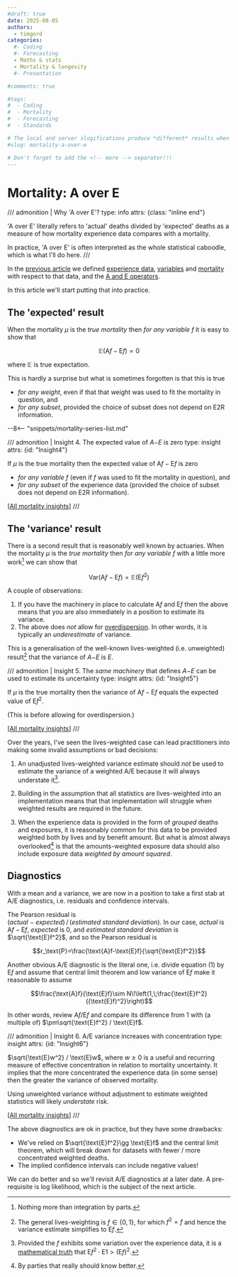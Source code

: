 ```yaml
---
#draft: true 
date: 2025-08-05
authors:
  - timgord
categories:
  #- Coding
  #- Forecasting
  - Maths & stats
  - Mortality & longevity
  #- Presentation

#comments: true

#tags:
#  - Coding
#  - Mortality
#  - Forecasting
#  - Standards

# The local and server slugifications produce *different* results when there are dashes in the item title.
#slug: mortality-a-over-e

# Don't forget to add the <!-- more --> separator!!!
---
```


# Mortality: A over E

/// admonition | Why 'A over E'?
    type: info
    attrs: {class: "inline end"}

'A over E' literally refers to 'actual' deaths divided by 'expected' deaths as a measure of how mortality experience data compares with a mortality.

In practice, 'A over E' is often interpreted as the whole statistical caboodle, which is what I'll do here.
///

<!--
[overdispersion](/2025-08/mortality-measures-matter/#Def-overdispersion)
[E2R](/2025-08/mortality-measures-matter/#Def-E2R)
[experience dataset](/2025-08/mortality-measures-matter/#Def-exp-data)
[variable](/2025-08/mortality-measures-matter/#Def-variable)
[mortality](/2025-08/mortality-measures-matter/#Def-mortality)
[$\text{A}$ and $\text{E}$ operators](/2025-08/mortality-measures-matter/#Def-AE-ops)
-->

In the [previous article](/2025-08/mortality-measures-matter/) we defined [experience data](/2025-08/mortality-measures-matter/#Def-exp-data), [variables](/2025-08/mortality-measures-matter/#Def-variable) and [mortality](/2025-08/mortality-measures-matter/#Def-mortality) with respect to that data, and the [$\text{A}$ and $\text{E}$ operators](/2025-08/mortality-measures-matter/#Def-AE-ops).

In this article we'll start putting that into practice.

## The 'expected' result

When the mortality $\mu$ is the *true mortality* then *for any variable $f$* it is easy to show that

$$\mathbb{E}\big(\text{A}f-\text{E}f\big)=0\tag{1}$$

where $\mathbb{E}$ is true expectation.

This is hardly a surprise but what is sometimes forgotten is that this is true

- *for any weight*, even if that that weight was used to fit the mortality in question, and
- *for any subset*, provided the choice of subset does not depend on E2R information.

<!-- more -->

--8<-- "snippets/mortality-series-list.md"

/// admonition | Insight 4. The expected value of *A*−*E* is zero
    type: insight
    attrs: {id: "Insight4"}

If $\mu$ is the true mortality then the expected value of $\text{A}f-\text{E}f$ is zero

- *for any variable $f$* (even if $f$ was used to fit the mortality in question), and
- *for any subset* of the experience data (provided the choice of subset does not depend on E2R information).

[[All mortality insights](/collated-mortality-insights#Insight4)]
///

## The 'variance' result

There is a second result that is reasonably well known by actuaries. When the mortality $\mu$ is the *true mortality* then *for any variable $f$* with a little more work[^IntegrationByParts] we can show that

[^IntegrationByParts]: Nothing more than integration by parts.

$$\text{Var}\big(\text{A}f-\text{E}f\big)=\mathbb{E}\big(\text{E}f^2\big) \tag{2}$$

A couple of observations:

1. If you have the machinery in place to calculate $\text{A}f$ and $\text{E}f$ then the above means that you are also immediately in a position to estimate its variance.
1. The above does *not* allow for [overdispersion](/2025-08/mortality-measures-matter/#Def-overdispersion). In other words, it is typically an *underestimate* of variance.

This is a generalisation of the well-known lives-weighted (i.e. unweighted) result[^LivesVariance] that the variance of *A*−*E* is *E*.

[^LivesVariance]: The general lives-weighting is $f\in\{0,1\}$, for which $f^2=f$ and hence the variance estimate simplifies to $\text{E}f$.

/// admonition | Insight 5. The *same machinery* that defines *A*−*E* can be used to estimate its uncertainty
    type: insight
    attrs: {id: "Insight5"}

If $\mu$ is the true mortality then the variance of $\text{A}f-\text{E}f$ equals the expected value of $\text{E}f^2$.

(This is before allowing for overdispersion.)

[[All mortality insights](/collated-mortality-insights#Insight5)]
///

Over the years, I've seen the lives-weighted case can lead practitioners into making some invalid assumptions or bad decisions:

1. An unadjusted lives-weighted variance estimate should *not* be used to estimate the variance of a weighted A/E because it will always understate it[^WeightVariance].

1. Building in the assumption that all statistics are lives-weighted into an implementation means that that implementation will struggle when weighted results are required in the future.

1. When the experience data is provided in the form of *grouped* deaths and exposures, it is reasonably common for this data to be provided weighted both by lives and by benefit amount. But what is almost always overlooked[^ShouldKnowBetter] is that the amounts-weighted exposure data should also include exposure data *weighted by amount squared*.

[^WeightVariance]: Provided the $f$ exhibits some variation over the experience data, it is a [mathematical truth](https://en.wikipedia.org/wiki/Cauchy%E2%80%93Schwarz_inequality) that $\text{E}f^2\cdot\text{E}1\gt (\text{E}f)^2$.

[^ShouldKnowBetter]: By parties that really should know better.

## Diagnostics

With a mean and a variance, we are now in a position to take a first stab at A/E diagnostics, i.e. residuals and  confidence intervals.

The Pearson residual is (*actual*&#x00A0;−&#x00A0;*expected*)&#x202F;/&#x202F;(*estimated&#x00A0;standard&#x00A0;deviation*). In our case, *actual* is $\text{A}f-\text{E}f$, *expected* is $0$, and *estimated standard deviation* is $\sqrt{\text{E}f^2}$, and so the Pearson residual is

$$r_\text{P}=\frac{\text{A}f-\text{E}f}{\sqrt{\text{E}f^2}}$$

Another obvious A/E diagnostic is the literal one, i.e. divide equation $\text{(1)}$ by $\text{E}f$ and assume that central limit theorem and low variance of $\text{E}f$ make it reasonable to assume

$$\frac{\text{A}f}{\text{E}f}\sim N\!\left(1,\;\frac{\text{E}f^2}{(\text{E}f)^2}\right)$$

In other words, review $\text{A}f/\text{E}f$ and compare its difference from $1$ with (a multiple of) $\pm\sqrt{\text{E}f^2} / \text{E}f$.

/// admonition | Insight 6. A/E variance increases with concentration
    type: insight
    attrs: {id: "Insight6"}

$\sqrt{\text{E}w^2} / \text{E}w$, where $w\ge0$ is a useful and recurring measure of effective concentration in relation to mortality uncertainty. It implies that the more concentrated the experience data (in some sense) then the greater the variance of observed mortality.

Using unweighted variance without adjustment to estimate weighted statistics will likely *understate* risk.

[[All mortality insights](/collated-mortality-insights#Insight6)]
///

The above diagnostics are ok in practice, but they have some drawbacks:

- We've relied on $\sqrt{\text{E}f^2}\gg \text{E}f$ and the central limit theorem, which will break down for datasets with fewer / more concentrated weighted deaths.
- The implied confidence intervals can include negative values!

We can do better and so we'll revisit A/E diagnostics at a later date. A pre-requisite is log likelihood, which is the subject of the next article.
